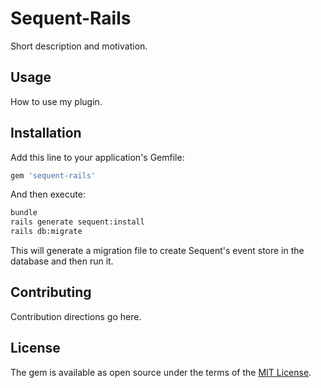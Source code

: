 # Sequent-Rails
Short description and motivation.

## Usage
How to use my plugin.

## Installation
Add this line to your application's Gemfile:

```ruby
gem 'sequent-rails'
```

And then execute:
```bash
bundle
rails generate sequent:install
rails db:migrate
```

This will generate a migration file to create Sequent's event store in the database and then run it.

## Contributing
Contribution directions go here.

## License
The gem is available as open source under the terms of the [MIT License](https://opensource.org/licenses/MIT).
